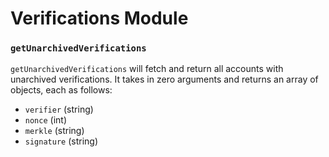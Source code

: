 # Verifications Module

### `getUnarchivedVerifications`
`getUnarchivedVerifications` will fetch and return all accounts with unarchived verifications. It takes in zero arguments and returns an array of objects, each as follows:
- `verifier`  (string)
- `nonce`     (int)
- `merkle`    (string)
- `signature` (string)
